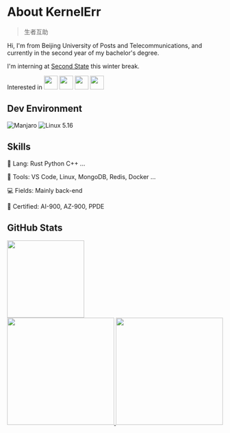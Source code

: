 # About KernelErr

> 生者互助

Hi, I'm from Beijing University of Posts and Telecommunications, and currently in the second year of my bachelor's degree.

I'm interning at [Second State](https://github.com/second-state) this winter break.

Interested in <img src="https://webassembly.org/favicon.ico" height="32px"> <img src="https://www.kernel.org/theme/images/logos/favicon.png" height="32px"> <img src="https://www.rust-lang.org/static/images/ferris.gif" height="32px"> <img src="https://ebpf.io/icons-ed4fe493d9e56a7432b914bd83d06e8a/favicon.ico" height="32px">

## Dev Environment

![Manjaro](https://img.shields.io/badge/-Manjaro-black?style=for-the-badge&logo=manjaro) ![Linux 5.16](https://img.shields.io/badge/-Linux%205.16-black?style=for-the-badge&logo=linux)

## Skills

🦀 Lang: Rust Python C++ ...

🔨 Tools: VS Code, Linux, MongoDB, Redis, Docker ...

💻 Fields: Mainly back-end

📄 Certified: AI-900, AZ-900, PPDE

## GitHub Stats

<a href="https://github.com/KernelErr">
  <img height="180px" src="https://github-readme-stats.vercel.app/api?username=KernelErr&theme=github_dark">
  <br/>
  <img height="250px" src="https://github-readme-stats.vercel.app/api/top-langs/?username=KernelErr&theme=github_dark">
  <img height="250px" src="https://github-readme-stats.vercel.app/api/wakatime?username=KernelErr&theme=github_dark">
</a>
